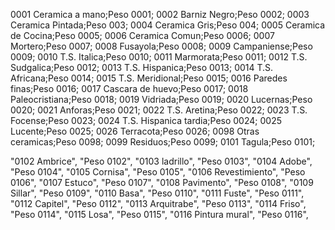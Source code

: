 0001 Ceramica a mano;Peso 0001;
0002 Barniz Negro;Peso 0002;
0003 Ceramica Pintada;Peso 003;
0004 Ceramica Gris;Peso 004;
0005 Ceramica de Cocina;Peso 0005;
0006 Ceramica Comun;Peso 0006;
0007 Mortero;Peso 0007;
0008 Fusayola;Peso 0008;
0009 Campaniense;Peso 0009;
0010 T.S. Italica;Peso 0010;
0011 Marmorata;Peso 0011;
0012 T.S. Sudgalica;Peso 0012;
0013 T.S. Hispanica;Peso 0013;
0014 T.S. Africana;Peso 0014;
0015 T.S. Meridional;Peso 0015;
0016 Paredes finas;Peso 0016;
0017 Cascara de huevo;Peso 0017;
0018 Paleocristiana;Peso 0018;
0019 Vidriada;Peso 0019;
0020 Lucernas;Peso 0020;
0021 Anforas;Peso 0021;
0022 T.S. Aretina;Peso 0022;
0023 T.S. Focense;Peso 0023;
0024 T.S. Hispanica tardia;Peso 0024;
0025 Lucente;Peso 0025;
0026 Terracota;Peso 0026;
0098 Otras ceramicas;Peso 0098;
0099 Residuos;Peso 0099;
0101 Tagula;Peso 0101;


"0102 Ambrice",
"Peso 0102",
"0103 ladrillo",
"Peso 0103",
"0104 Adobe",
"Peso 0104",
"0105 Cornisa",
"Peso 0105",
"0106 Revestimiento",
"Peso 0106",
"0107 Estuco",
"Peso 0107",
"0108 Pavimento",
"Peso 0108",
"0109 Sillar",
"Peso 0109",
"0110 Basa",
"Peso 0110",
"0111 Fuste",
"Peso 0111",
"0112 Capitel",
"Peso 0112",
"0113 Arquitrabe",
"Peso 0113",
"0114 Friso",
"Peso 0114",
"0115 Losa",
"Peso 0115",
"0116 Pintura mural",
"Peso 0116",
